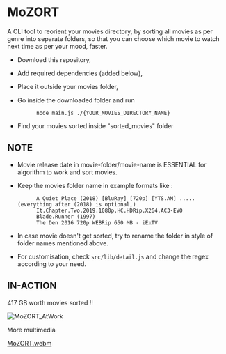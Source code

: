 # MoZORT

A CLI tool to reorient your movies directory, by sorting all movies as per genre into separate folders, so that you can choose which movie to watch next time as per your mood, faster.

- Download this repository, 
- Add required dependencies (added below), 
- Place it outside your movies folder, 
- Go inside the downloaded folder and run

            node main.js ./{YOUR_MOVIES_DIRECTORY_NAME}

- Find your movies sorted inside "sorted_movies" folder

## NOTE

- Movie release date in movie-folder/movie-name is ESSENTIAL for algorithm to work and sort movies.
- Keep the movies folder name in example formats like :

            A Quiet Place (2018) [BluRay] [720p] [YTS.AM] ..... (everything after (2018) is optional,)
            It.Chapter.Two.2019.1080p.HC.HDRip.X264.AC3-EVO
            Blade.Runner (1997)
            The Den 2016 720p WEBRip 650 MB - iExTV
            
- In case movie doesn't get sorted, try to rename the folder in style of folder names mentioned above.
- For customisation, check `src/lib/detail.js` and change the regex according to your need.

## IN-ACTION

417 GB worth movies sorted !!

![MoZORT_AtWork](https://user-images.githubusercontent.com/57267960/213862352-35985f5c-f74b-4980-b876-645d13881490.png)

More multimedia

[MoZORT.webm](https://user-images.githubusercontent.com/57267960/213862394-db0cddf2-af0c-46a9-bab3-d6a1844a4e56.webm)

